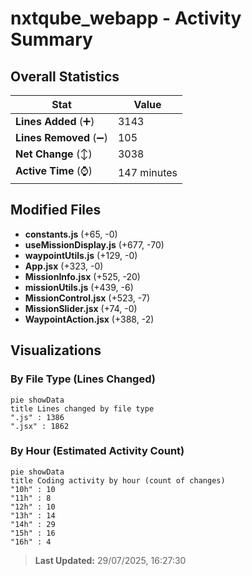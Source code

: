 # nxtqube_webapp - Activity Summary 

## Overall Statistics

| Stat                   | Value                                                             |
| ---------------------- | ----------------------------------------------------------------- |
| **Lines Added** (➕)   | 3143                                          |
| **Lines Removed** (➖) | 105                                        |
| **Net Change** (↕)    | 3038                |
| **Active Time** (⌚)   | 147 minutes |


## Modified Files
- **constants.js** (+65, -0)
- **useMissionDisplay.js** (+677, -70)
- **waypointUtils.js** (+129, -0)
- **App.jsx** (+323, -0)
- **MissionInfo.jsx** (+525, -20)
- **missionUtils.js** (+439, -6)
- **MissionControl.jsx** (+523, -7)
- **MissionSlider.jsx** (+74, -0)
- **WaypointAction.jsx** (+388, -2)

## Visualizations

### By File Type (Lines Changed)

```mermaid
pie showData
title Lines changed by file type
".js" : 1386
".jsx" : 1862
```

### By Hour (Estimated Activity Count)

```mermaid
pie showData
title Coding activity by hour (count of changes)
"10h" : 10
"11h" : 8
"12h" : 10
"13h" : 14
"14h" : 29
"15h" : 16
"16h" : 4
```


> **Last Updated:** 29/07/2025, 16:27:30